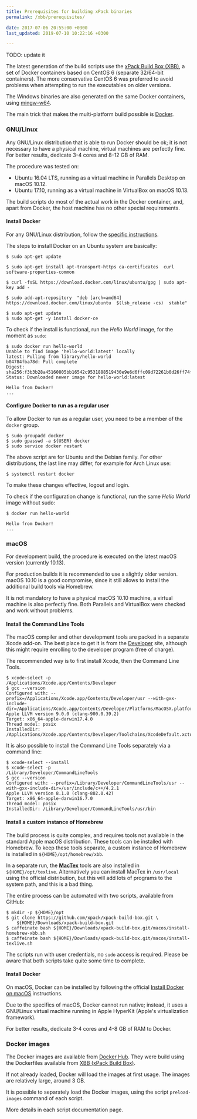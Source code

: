 ```yaml
---
title: Prerequisites for building xPack binaries
permalink: /xbb/prerequisites/

date: 2017-07-06 20:55:00 +0300
last_updated: 2019-07-10 10:22:16 +0300

---
```


TODO: update it

The latest generation of the build scripts use the 
[xPack Build Box (XBB)](https://github.com/xpack/xpack-build-box), a set 
of Docker containers based on CentOS 6 (separate 32/64-bit containers). 
The more conservative CentOS 6 was preferred to avoid problems when 
attempting to run the executables on older versions.

The Windows binaries are also generated on the same Docker containers, 
using [mingw-w64](http://mingw-w64.org).

The main trick that makes the multi-platform build possible is 
[Docker](https://www.docker.com).


### GNU/Linux

Any GNU/Linux distribution that is able to run Docker should be ok; it 
is not necessary to have a physical machine, virtual machines are 
perfectly fine. For better results, dedicate 3-4 cores and 8-12 GB of RAM.

The procedure was tested on:

- Ubuntu 16.04 LTS, running as a virtual machine in Parallels Desktop on macOS 10.12.
- Ubuntu 17.10, running as a virtual machine in VirtualBox on macOS 10.13.

The build scripts do most of the actual work in the Docker container, and, 
apart from Docker, the host machine has no other special requirements.

#### Install Docker

For any GNU/Linux distribution, follow the 
[specific instructions](https://docs.docker.com/engine/installation/linux/docker-ce/ubuntu/#install-using-the-repository).

The steps to install Docker on an Ubuntu system are basically:

```console
$ sudo apt-get update

$ sudo apt-get install apt-transport-https ca-certificates  curl software-properties-common

$ curl -fsSL https://download.docker.com/linux/ubuntu/gpg | sudo apt-key add -

$ sudo add-apt-repository  "deb [arch=amd64] https://download.docker.com/linux/ubuntu  $(lsb_release -cs)  stable"

$ sudo apt-get update
$ sudo apt-get -y install docker-ce
```

To check if the install is functional, run the _Hello World_ image, 
for the moment as `sudo`:

```console
$ sudo docker run hello-world
Unable to find image 'hello-world:latest' locally
latest: Pulling from library/hello-world
b04784fba78d: Pull complete 
Digest: sha256:f3b3b28a45160805bb16542c9531888519430e9e6d6ffc09d72261b0d26ff74f
Status: Downloaded newer image for hello-world:latest

Hello from Docker!
...
```

#### Configure Docker to run as a regular user

To allow Docker to run as a regular user, you need to be a member of 
the `docker` group.

```console
$ sudo groupadd docker
$ sudo gpasswd -a ${USER} docker
$ sudo service docker restart
```

The above script are for Ubuntu and the Debian family. For other 
distributions, the last line may differ, for example for Arch Linux use:

```console
$ systemctl restart docker
```

To make these changes effective, logout and login.

To check if the configuration change is functional, run the same 
_Hello World_ image without sudo:

```console
$ docker run hello-world

Hello from Docker!
...
```

### macOS

For development build, the procedure is executed on the latest macOS 
version (currently 10.13).

For production builds it is recommended to use a slightly older version. 
macOS 10.10 is a good compromise, since it still allows to install 
the additional build tools via Homebrew.

It is not mandatory to have a physical macOS 10.10 machine, a virtual 
machine is also perfectly fine. Both Parallels and VirtualBox were 
checked and work without problems.

#### Install the Command Line Tools

The macOS compiler and other development tools are packed in a 
separate Xcode add-on. The best place to get it is from the 
[Developer](https://developer.apple.com/xcode/downloads/) site, 
although this might require enrolling to the developer program 
(free of charge).

The recommended way is to first install Xcode, then the Command Line Tools. 

```console
$ xcode-select -p
/Applications/Xcode.app/Contents/Developer
$ gcc --version
Configured with: --prefix=/Applications/Xcode.app/Contents/Developer/usr --with-gxx-include-dir=/Applications/Xcode.app/Contents/Developer/Platforms/MacOSX.platform/Developer/SDKs/MacOSX10.13.sdk/usr/include/c++/4.2.1
Apple LLVM version 9.0.0 (clang-900.0.39.2)
Target: x86_64-apple-darwin17.4.0
Thread model: posix
InstalledDir: /Applications/Xcode.app/Contents/Developer/Toolchains/XcodeDefault.xctoolchain/usr/bin
```

It is also possible to install the Command Line Tools separately 
via a command line:

```console
$ xcode-select --install
$ xcode-select -p
/Library/Developer/CommandLineTools
$ gcc --version
Configured with: --prefix=/Library/Developer/CommandLineTools/usr --with-gxx-include-dir=/usr/include/c++/4.2.1
Apple LLVM version 8.1.0 (clang-802.0.42)
Target: x86_64-apple-darwin16.7.0
Thread model: posix
InstalledDir: /Library/Developer/CommandLineTools/usr/bin
```

#### Install a custom instance of Homebrew

The build process is quite complex, and requires tools not available 
in the standard Apple macOS distribution. These tools can be installed 
with Homebrew. To keep these tools separate, a custom instance of 
Homebrew is installed in `${HOME}/opt/homebrew/xbb`. 

In a separate run, the **[MacTex](http://www.tug.org/mactex/)** tools 
are also installed in `${HOME}/opt/texlive`. Alternatively you can 
install MacTex in `/usr/local` using the official distribution, but 
this will add lots of programs to the system path, and this is a bad 
thing.

The entire process can be automated with two scripts, available from GitHub:

```console
$ mkdir -p ${HOME}/opt
$ git clone https://github.com/xpack/xpack-build-box.git \
    ${HOME}/Downloads/xpack-build-box.git
$ caffeinate bash ${HOME}/Downloads/xpack-build-box.git/macos/install-homebrew-xbb.sh
$ caffeinate bash ${HOME}/Downloads/xpack-build-box.git/macos/install-texlive.sh
```

The scripts run with user credentials, no `sudo` access is required. 
Please be aware that both scripts take quite some time to complete.

#### Install Docker

On macOS, Docker can be installed by following the official 
[Install Docker on macOS](https://docs.docker.com/docker-for-mac/install/) 
instructions.

Due to the specifics of macOS, Docker cannot run native; instead, 
it uses a GNU/Linux virtual machine running in Apple HyperKit 
(Apple's virtualization framework).

For better results, dedicate 3-4 cores and 4-8 GB of RAM to Docker.

### Docker images

The Docker images are available from 
[Docker Hub](https://hub.docker.com/u/ilegeul/). They were build using 
the Dockerfiles available from 
[XBB (xPack Build Box)](https://github.com/xpack/xpack-build-box/tree/master/centos).

If not already loaded, Docker will load the images at first usage. 
The images are relatively large, around 3 GB.

It is possible to separately load the Docker images, using the 
script `preload-images` command of each script.

More details in each script documentation page.
